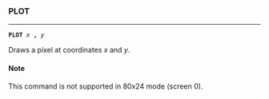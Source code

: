 ### PLOT
***
<code><b>PLOT</b> <var>x</var> <b>,</b> <var>y</var></code>

Draws a pixel at coordinates <var>x</var> and <var>y</var>.

#### Note
This command is not supported in 80x24 mode (screen 0).